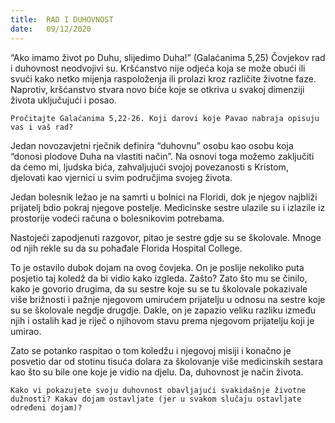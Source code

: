 ```yaml
---
title:  RAD I DUHOVNOST
date:   09/12/2020
---
```


“Ako imamo život po Duhu, slijedimo Duha!” (Galaćanima 5,25) Čovjekov rad i duhovnost neodvojivi su. Kršćanstvo nije odjeća koja se može obući ili svući kako netko mijenja raspoloženja ili prolazi kroz različite životne faze. Naprotiv, kršćanstvo stvara novo biće koje se otkriva u svakoj dimenziji života uključujući i posao.

`Pročitajte Galaćanima 5,22-26. Koji darovi koje Pavao nabraja opisuju vas i vaš rad?`

Jedan novozavjetni rječnik definira “duhovnu” osobu kao osobu koja “donosi plodove Duha na vlastiti način”. Na osnovi toga možemo zaključiti da ćemo mi, ljudska bića, zahvaljujući svojoj povezanosti s Kristom, djelovati kao vjernici u svim područjima svojeg života.

Jedan bolesnik ležao je na samrti u bolnici na Floridi, dok je njegov najbliži prijatelj bdio pokraj njegove postelje. Medicinske sestre ulazile su i izlazile iz prostorije vodeći računa o bolesnikovim potrebama.

Nastojeći zapodjenuti razgovor, pitao je sestre gdje su se školovale. Mnoge od njih rekle su da su pohađale Florida Hospital College.

To je ostavilo dubok dojam na ovog čovjeka. On je poslije nekoliko puta posjetio taj koledž da bi vidio kako izgleda. Zašto? Zato što mu se činilo, kako je govorio drugima, da su sestre koje su se tu školovale pokazivale više brižnosti i pažnje njegovom umirućem prijatelju u odnosu na sestre koje su se školovale negdje drugdje. Dakle, on je zapazio veliku razliku između njih i ostalih kad je riječ o njihovom stavu prema njegovom prijatelju koji je umirao.

Zato se potanko raspitao o tom koledžu i njegovoj misiji i konačno je posvetio dar od stotinu tisuća dolara za školovanje više medicinskih sestara kao što su bile one koje je vidio na djelu. Da, duhovnost je način života.

`Kako vi pokazujete svoju duhovnost obavljajući svakidašnje životne dužnosti? Kakav dojam ostavljate (jer u svakom slučaju ostavljate određeni dojam)?`